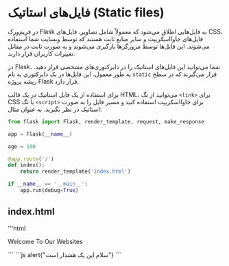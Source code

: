 # فایل‌های استاتیک (Static files)

در فریم‌ورک Flask به فایل‌هایی اطلاق می‌شود که معمولاً شامل تصاویر، فایل‌های CSS، فایل‌های جاوااسکریپت و سایر منابع ثابت هستند که توسط وبسایت شما استفاده می‌شوند. این فایل‌ها توسط مرورگرها بارگیری می‌شوند و به صورت ثابت در مقابل تغییرات کاربران قرار دارند.

در Flask، شما می‌توانید این فایل‌های استاتیک را در دایرکتوری‌های مشخصی قرار دهید. به طور معمول، این فایل‌ها در یک دایرکتوری به نام `static` قرار می‌گیرند که در سطح ریشه پروژه Flask قرار دارد.

برای استفاده از یک فایل استاتیک در یک قالب HTML، می‌توانید از تگ `<link>` برای CSS یا تگ `<script>` برای جاوااسکریپت استفاده کنید و مسیر فایل را به صورت استاتیک در نظر بگیرید. به عنوان مثال:



```python
from flask import Flask, render_template, request, make_response

app = Flask(__name__)

age = 100

@app.route('/')
def index():
    return render_template('index.html')

if __name__ == '__main__':
    app.run(debug=True)
```
## index.html
'''html
<!doctype html>
<html>
    <head>
        <title>ورود</title>
        <link rel="stylesheet" href="{{ url_for('static', filename='style.css') }}">
    </head>
    <body>
     <p>
       Welcome To Our Websites
     </p>
     <script>src='js/hello.js'</script>
    </body>
</html>
```
```js
alert{"سلام این یک هشدار است"}
```

